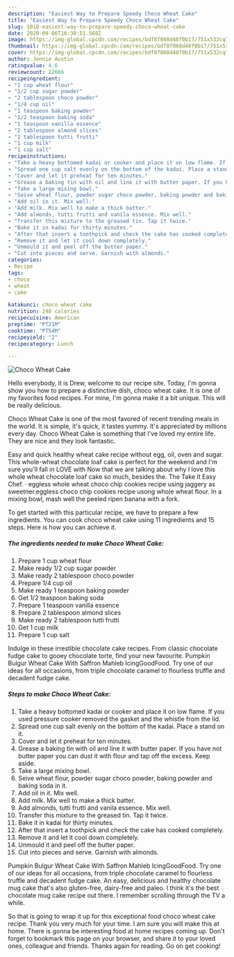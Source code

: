 ```yaml
---
description: "Easiest Way to Prepare Speedy Choco Wheat Cake"
title: "Easiest Way to Prepare Speedy Choco Wheat Cake"
slug: 1018-easiest-way-to-prepare-speedy-choco-wheat-cake
date: 2020-09-06T16:30:51.568Z
image: https://img-global.cpcdn.com/recipes/bdf8f068d48f0b17/751x532cq70/choco-wheat-cake-recipe-main-photo.jpg
thumbnail: https://img-global.cpcdn.com/recipes/bdf8f068d48f0b17/751x532cq70/choco-wheat-cake-recipe-main-photo.jpg
cover: https://img-global.cpcdn.com/recipes/bdf8f068d48f0b17/751x532cq70/choco-wheat-cake-recipe-main-photo.jpg
author: Jennie Austin
ratingvalue: 4.6
reviewcount: 22666
recipeingredient:
- "1 cup wheat flour"
- "1/2 cup sugar powder"
- "2 tablespoon choco powder"
- "1/4 cup oil"
- "1 teaspoon baking powder"
- "1/2 teaspoon baking soda"
- "1 teaspoon vanilla essence"
- "2 tablespoon almond slices"
- "2 tablespoon tutti frutti"
- "1 cup milk"
- "1 cup salt"
recipeinstructions:
- "Take a heavy bottomed kadai or cooker and place it on low flame. If you used pressure cooker removed the gasket and the whistle from the lid."
- "Spread one cup salt evenly on the bottom of the kadai. Place a stand on it."
- "Cover and let it preheat for ten minutes."
- "Grease a baking tin with oil and line it with butter paper. If you have not butter paper you can dust it with flour and tap off the excess. Keep aside."
- "Take a large mixing bowl."
- "Seive wheat flour, powder sugar choco powder, baking powder and baking soda in it."
- "Add oil in it. Mix well."
- "Add milk. Mix well to make a thick batter."
- "Add almonds, tutti frutti and vanila essence. Mix well."
- "Transfer this mixture to the greased tin. Tap it twice."
- "Bake it in kadai for thirty minutes."
- "After that insert a toothpick and check the cake has cooked completely."
- "Remove it and let it cool down completely."
- "Unmould it and peel off the butter paper."
- "Cut into pieces and serve. Garnish with almonds."
categories:
- Recipe
tags:
- choco
- wheat
- cake

katakunci: choco wheat cake 
nutrition: 248 calories
recipecuisine: American
preptime: "PT21M"
cooktime: "PT54M"
recipeyield: "2"
recipecategory: Lunch

---
```



![Choco Wheat Cake](https://img-global.cpcdn.com/recipes/bdf8f068d48f0b17/751x532cq70/choco-wheat-cake-recipe-main-photo.jpg)

Hello everybody, it is Drew, welcome to our recipe site. Today, I'm gonna show you how to prepare a distinctive dish, choco wheat cake. It is one of my favorites food recipes. For mine, I'm gonna make it a bit unique. This will be really delicious.

Choco Wheat Cake is one of the most favored of recent trending meals in the world. It is simple, it's quick, it tastes yummy. It's appreciated by millions every day. Choco Wheat Cake is something that I've loved my entire life. They are nice and they look fantastic.

Easy and quick healthy wheat cake recipe without egg, oil, oven and sugar. This whole-wheat chocolate loaf cake is perfect for the weekend and I&#39;m sure you&#39;ll fall in LOVE with Now that we are talking about why I love this whole wheat chocolate loaf cake so much, besides the. The Take It Easy Chef. · eggless whole wheat choco chip cookies recipe using jaggery as sweetner.eggless choco chip cookies recipe usong whole wheat flour. In a mixing bowl, mash well the peeled ripen banana with a fork.


To get started with this particular recipe, we have to prepare a few ingredients. You can cook choco wheat cake using 11 ingredients and 15 steps. Here is how you can achieve it.

<!--inarticleads1-->

##### The ingredients needed to make Choco Wheat Cake:

1. Prepare 1 cup wheat flour
1. Make ready 1/2 cup sugar powder
1. Make ready 2 tablespoon choco powder
1. Prepare 1/4 cup oil
1. Make ready 1 teaspoon baking powder
1. Get 1/2 teaspoon baking soda
1. Prepare 1 teaspoon vanilla essence
1. Prepare 2 tablespoon almond slices
1. Make ready 2 tablespoon tutti frutti
1. Get 1 cup milk
1. Prepare 1 cup salt


Indulge in these irrestible chocolate cake recipes. From classic chocolate fudge cake to gooey chocolate torte, find your new favourite. Pumpkin Bulgur Wheat Cake With Saffron Mahleb IcingGoodFood. Try one of our ideas for all occasions, from triple chocolate caramel to flourless truffle and decadent fudge cake. 

<!--inarticleads2-->

##### Steps to make Choco Wheat Cake:

1. Take a heavy bottomed kadai or cooker and place it on low flame. If you used pressure cooker removed the gasket and the whistle from the lid.
1. Spread one cup salt evenly on the bottom of the kadai. Place a stand on it.
1. Cover and let it preheat for ten minutes.
1. Grease a baking tin with oil and line it with butter paper. If you have not butter paper you can dust it with flour and tap off the excess. Keep aside.
1. Take a large mixing bowl.
1. Seive wheat flour, powder sugar choco powder, baking powder and baking soda in it.
1. Add oil in it. Mix well.
1. Add milk. Mix well to make a thick batter.
1. Add almonds, tutti frutti and vanila essence. Mix well.
1. Transfer this mixture to the greased tin. Tap it twice.
1. Bake it in kadai for thirty minutes.
1. After that insert a toothpick and check the cake has cooked completely.
1. Remove it and let it cool down completely.
1. Unmould it and peel off the butter paper.
1. Cut into pieces and serve. Garnish with almonds.


Pumpkin Bulgur Wheat Cake With Saffron Mahleb IcingGoodFood. Try one of our ideas for all occasions, from triple chocolate caramel to flourless truffle and decadent fudge cake. An easy, delicious and healthy chocolate mug cake that&#39;s also gluten-free, dairy-free and paleo. I think it&#39;s the best chocolate mug cake recipe out there. I remember scrolling through the TV a while. 

So that is going to wrap it up for this exceptional food choco wheat cake recipe. Thank you very much for your time. I am sure you will make this at home. There is gonna be interesting food at home recipes coming up. Don't forget to bookmark this page on your browser, and share it to your loved ones, colleague and friends. Thanks again for reading. Go on get cooking!
